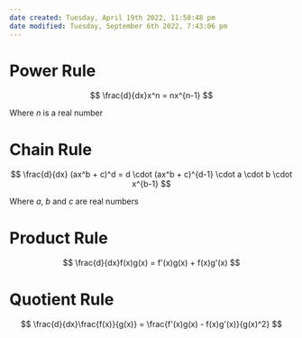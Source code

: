```yaml
---
date created: Tuesday, April 19th 2022, 11:50:48 pm
date modified: Tuesday, September 6th 2022, 7:43:06 pm
---
```


#  Power Rule

$$ \frac{d}{dx}x^n = nx^{n-1} $$

Where $n$ is a real number

# Chain Rule

$$ \frac{d}{dx} (ax^b + c)^d = d \cdot (ax^b + c)^{d-1} \cdot a \cdot b \cdot x^{b-1} $$

Where $a$, $b$ and $c$ are real numbers

# Product Rule

$$ \frac{d}{dx}f(x)g(x) = f'(x)g(x) + f(x)g'(x) $$

# Quotient Rule

$$ \frac{d}{dx}\frac{f(x)}{g(x)} = \frac{f'(x)g(x) - f(x)g'(x)}{g(x)^2} $$